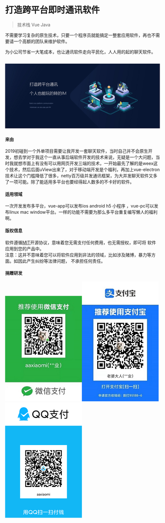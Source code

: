 # 打造跨平台即时通讯软件

> 技术栈 Vue Java

不需要学习复杂的原生技术，只要一个程序员就能搞定一整套应用软件，再也不需要请一个高额的团队来维护软件。

为小公司节省一大笔成本，也让通讯软件走向平民化，人人用的起的聊天软件。

## ![](/assets/home.jpg)

#### 来由

2019初碰到一个外单项目需要让我开发一套聊天软件，当时自己并不会原生开发，想去学对于我这个一直从事后端软件开发的技术来说，无疑是一个大问题，当时我就想市面上有没有可以用网页开发三端的技术，一开始最先了解的是weex这个技术，然后后面uView出来了，对于移动端开发是个福利，再加上vue-electron技术让这个门槛降低了很多，netty百万级并发通讯框架，为大并发聊天软件又多了一项可能。除了能适用多平台也要经得起人数多的不卡好的软件。

#### 适用领域

一次开发发布多平台，vue-app可以发布ios android h5 小程序    ，vue-pc可以发布linux mac window平台。一样的功能不需要为那么多平台重复编写懒人的福利啊。

#### 版权信息

软件遵循[MIT](https://baike.baidu.com/item/MIT/10772952)开源协议，意味着您无需支付任何费用，也无需授权，即可将 软件应用到您的产品中。  
 注意：这并不意味着您可以将软件应用到非法的领域，比如涉及赌博，暴力等方面。如因此产生纠纷等法律问题， 不承担任何责任。

#### 捐赠研发

![](/assets/微信图片_20210530130450.jpg)![](/assets/微信图片_20210530130459.jpg)![](/assets/微信图片_20210629151220.png)


